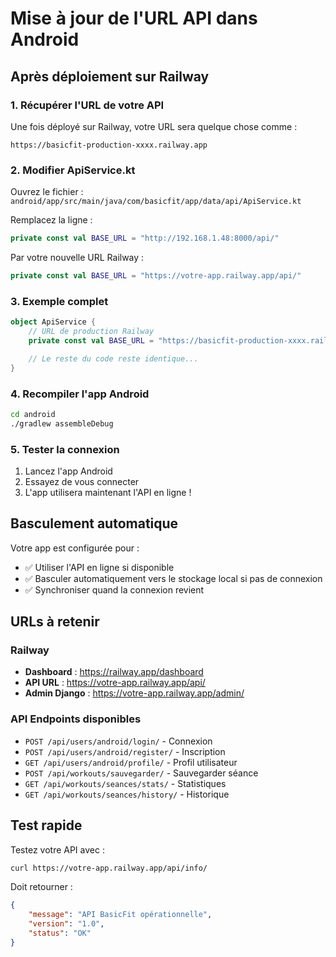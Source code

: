 # Mise à jour de l'URL API dans Android

## Après déploiement sur Railway

### 1. Récupérer l'URL de votre API
Une fois déployé sur Railway, votre URL sera quelque chose comme :
```
https://basicfit-production-xxxx.railway.app
```

### 2. Modifier ApiService.kt

Ouvrez le fichier : `android/app/src/main/java/com/basicfit/app/data/api/ApiService.kt`

Remplacez la ligne :
```kotlin
private const val BASE_URL = "http://192.168.1.48:8000/api/"
```

Par votre nouvelle URL Railway :
```kotlin
private const val BASE_URL = "https://votre-app.railway.app/api/"
```

### 3. Exemple complet
```kotlin
object ApiService {
    // URL de production Railway
    private const val BASE_URL = "https://basicfit-production-xxxx.railway.app/api/"

    // Le reste du code reste identique...
}
```

### 4. Recompiler l'app Android
```bash
cd android
./gradlew assembleDebug
```

### 5. Tester la connexion
1. Lancez l'app Android
2. Essayez de vous connecter
3. L'app utilisera maintenant l'API en ligne !

## Basculement automatique

Votre app est configurée pour :
- ✅ Utiliser l'API en ligne si disponible
- ✅ Basculer automatiquement vers le stockage local si pas de connexion
- ✅ Synchroniser quand la connexion revient

## URLs à retenir

### Railway
- **Dashboard** : https://railway.app/dashboard
- **API URL** : https://votre-app.railway.app/api/
- **Admin Django** : https://votre-app.railway.app/admin/

### API Endpoints disponibles
- `POST /api/users/android/login/` - Connexion
- `POST /api/users/android/register/` - Inscription
- `GET /api/users/android/profile/` - Profil utilisateur
- `POST /api/workouts/sauvegarder/` - Sauvegarder séance
- `GET /api/workouts/seances/stats/` - Statistiques
- `GET /api/workouts/seances/history/` - Historique

## Test rapide
Testez votre API avec :
```bash
curl https://votre-app.railway.app/api/info/
```

Doit retourner :
```json
{
    "message": "API BasicFit opérationnelle",
    "version": "1.0",
    "status": "OK"
}
```